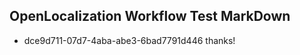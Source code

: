 ## OpenLocalization Workflow Test MarkDown
* dce9d711-07d7-4aba-abe3-6bad7791d446 thanks!

<!--HONumber=Sep16_HO1-->


